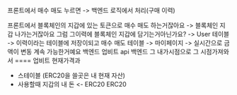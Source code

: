 프론트에서 매수 매도 누르면 -> 백엔드 로직에서 처리(구매 이력)

프론트에서 블록체인의 지갑에 있는 토큰으로 매수 매도 하는거잖아요 -> 블록체인 지갑 나가는거잖아요 그럼 그이력에 블록체인 지갑에 담기는거아닌가요?
-> User 테이블 -> 이력이라는 테이블에 저장이되고 매수 매도 테이블 -> 마이페이지 -> 실시간으로 금액이 변동 계속 가능한거예요 백엔드 업비트 api 
백엔드 그 내가시점으로 그 시점가져와서 ==== 업비트 현재가격과 

- 스테이블 (ERC20을 쓸곳은 내 현재 자산)
- 사용할때 지갑의 내 돈  <- ERC20
ERC20
